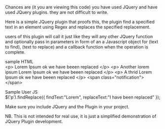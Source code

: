 Chances are (it you are  viewing this code) you have used JQuery and have used JQuery plugins. they are not difficult to write.

Here is a simple JQuery plugin that proofs this, the plugin find a specified text in an element using Regex and replaces the specified replacement.

users of this plugin will call it just like they will any other JQuery function and optionally pass in parameters in form of an a Javascript object for (text to find), (text to replace) and a callback function when the operation is complete.

sample HTML <br>
&lt;p&gt;
  Lorem Ipsum ok we have beeen replaced
&lt;/p&gt;
&lt;p&gt;
  Another lorem ipsum Lorem Ipsum ok we have beeen replaced
&lt;/p&gt;
&lt;p&gt;
  A thrid Lorem Ipsum ok we have beeen replaced
&lt;/p&gt;
&lt;span class="notification"&gt; &lt;/span&gt;

Sample User JS <br>
$('p').findReplace({
  findText:"Lorem",
  replaceText:"I have been replaced"
});

Make sure you include JQuery and the Plugin in your project.

NB.
This is not intended for real use, it is just a simplified demonstration of JQuery Plugin development.
